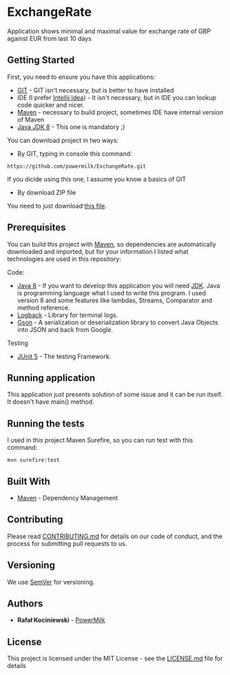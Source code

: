 # ExchangeRate

Application shows minimal and maximal value for exchange rate of GBP against EUR from last 10 days

## Getting Started

First, you need to ensure you have this applications:

- [GIT](https://git-scm.com/) - GIT isn't necessary, but is better to have installed
- IDE (I prefer [Intellij Idea](https://www.jetbrains.com/idea/)) - It isn't necessary, but in IDE you can lookup code quicker and nicer.
- [Maven](https://maven.apache.org/) - necessary to build project, sometimes IDE have internal version of Maven
- [Java JDK 8](http://www.oracle.com/technetwork/java/javase/downloads/jdk8-downloads-2133151.html) - This one is mandatory ;)

You can download project in two ways:
 - By GIT, typing in console this command:
 ```
https://github.com/powermilk/ExchangeRate.git
 ```
 If you dicide using this one, I assume you know a basics of GIT
 - By download ZIP file

 You need to just download [this file](https://github.com/powermilk/ExchangeRate/archive/master.zip).

## Prerequisites

You can build this project with [Maven](https://maven.apache.org/), so dependencies are automatically downloaded and imported, but for your information I listed what technologies are used in this repository:

Code:
- [Java 8](https://www.java.com/pl/download/) - If you want to develop this application you will need [JDK](http://www.oracle.com/technetwork/java/javase/downloads/jdk8-downloads-2133151.html). Java is programming language what I used to write this program. I used version 8 and some features like lambdas, Streams, Comparator and method reference.
- [Logback](https://logback.qos.ch/) - Library for terminal logs.
- [Gson](https://github.com/google/gson) - A serialization or deserialization library to convert Java Objects into JSON and back from Google.

Testing
- [JUnit 5](https://junit.org/junit5) - The testing Framework.

## Running application

This application just presents solution of some issue and it can be run itself. It doesn't have main() method.

## Running the tests

I used in this project Maven Surefire, so you can run test with this command:
```
mvn surefire:test
```
## Built With

* [Maven](https://maven.apache.org/) - Dependency Management

## Contributing

Please read [CONTRIBUTING.md](https://gist.github.com/powermilk/edbdf8672cbf27a0fd9f31f7ec14d983) for details on our code of conduct, and the process for submitting pull requests to us.

## Versioning

We use [SemVer](http://semver.org/) for versioning.

## Authors

* **Rafał Kociniewski** - [PowerMilk](https://github.com/powermilk)

## License

This project is licensed under the MIT License - see the [LICENSE.md](https://gist.github.com/powermilk/9f5c5cc4b1151f5e4e27cd6ae73a5da1) file for details
